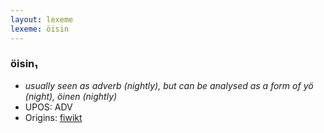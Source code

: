 ```yaml
---
layout: lexeme
lexeme: öisin
---
```


###  öisin₁

* _usually seen as adverb (nightly), but can be analysed as a form of *yö* (night), *öinen* (nightly)_
* UPOS:  ADV
* Origins: [fiwikt](https://fi.wiktionary.org/wiki/öisin) 


